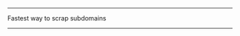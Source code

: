 -----------------------------------

Fastest way to scrap subdomains

-----------------------------------

